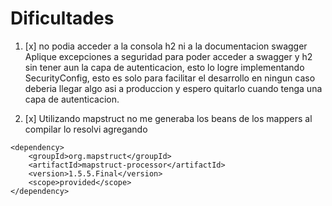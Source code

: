 # Dificultades

1. [x] no podia acceder a la consola h2 ni a la documentacion swagger Aplique excepciones a seguridad para poder acceder a swagger y h2 sin tener aun la capa de autenticacion, esto lo logre implementando SecurityConfig, esto es solo para facilitar el desarrollo en ningun caso deberia llegar algo asi a produccion y espero quitarlo cuando tenga una capa de autenticacion.

2. [x] Utilizando mapstruct no me generaba los beans de los mappers al compilar lo resolvi agregando
```
<dependency>
    <groupId>org.mapstruct</groupId>
    <artifactId>mapstruct-processor</artifactId>
    <version>1.5.5.Final</version>
    <scope>provided</scope>
</dependency>
```
